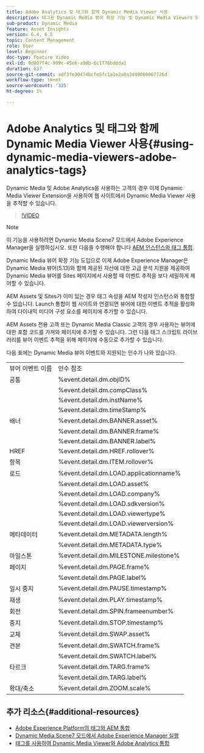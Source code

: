 ```yaml
---
title: Adobe Analytics 및 태그와 함께 Dynamic Media Viewer 사용
description: 태그용 Dynamic Media 뷰어 확장 기능 및 Dynamic Media Viewers 5.13 릴리스를 통해 Dynamic Media, Adobe Analytics 및 태그의 고객은 태그 구성에서 Dynamic Media Viewer에 특정한 이벤트 및 데이터를 사용할 수 있습니다.
sub-product: Dynamic Media
feature: Asset Insights
version: 6.4, 6.5
topic: Content Management
role: User
level: Beginner
doc-type: Feature Video
exl-id: 9d807f4c-999c-45e6-a9db-6c1776bddda1
duration: 637
source-git-commit: adf3fe30474bcfe5fc1a1e2a8a3d49060067726d
workflow-type: tm+mt
source-wordcount: '325'
ht-degree: 1%

---
```


# Adobe Analytics 및 태그와 함께 Dynamic Media Viewer 사용{#using-dynamic-media-viewers-adobe-analytics-tags}

Dynamic Media 및 Adobe Analytics을 사용하는 고객의 경우 이제 Dynamic Media Viewer Extension을 사용하여 웹 사이트에서 Dynamic Media Viewer 사용을 추적할 수 있습니다.

>[!VIDEO](https://video.tv.adobe.com/v/29308?quality=12&learn=on)

>[!NOTE]
>
> 이 기능을 사용하려면 Dynamic Media Scene7 모드에서 Adobe Experience Manager을 실행하십시오. 또한 다음을 수행해야 합니다 [AEM 인스턴스와 태그 통합](https://experienceleague.adobe.com/docs/experience-manager-learn/sites/integrations/experience-platform-launch/overview.html).

Dynamic Media 뷰어 확장 기능 도입으로 이제 Adobe Experience Manager은 Dynamic Media 뷰어(5.13)와 함께 제공된 자산에 대한 고급 분석 지원을 제공하여 Dynamic Media 뷰어를 Sites 페이지에서 사용할 때 이벤트 추적을 보다 세밀하게 제어할 수 있습니다.

AEM Assets 및 Sites가 이미 있는 경우 태그 속성을 AEM 작성자 인스턴스와 통합할 수 있습니다. Launch 통합이 웹 사이트와 연결되면 뷰어에 대한 이벤트 추적을 활성화하여 다이내믹 미디어 구성 요소를 페이지에 추가할 수 있습니다.

AEM Assets 전용 고객 또는 Dynamic Media Classic 고객의 경우 사용자는 뷰어에 대한 포함 코드를 가져와 페이지에 추가할 수 있습니다. 그런 다음 태그 스크립트 라이브러리를 뷰어 이벤트 추적을 위해 페이지에 수동으로 추가할 수 있습니다.

다음 표에는 Dynamic Media 뷰어 이벤트와 지원되는 인수가 나와 있습니다.

<table>
   <tbody>
      <tr>
         <td>뷰어 이벤트 이름</td>
         <td>인수 참조</td>
      </tr>
      <tr>
         <td> 공통 </td>
         <td> %event.detail.dm.objID% </td>
      </tr>
      <tr>
         <td> </td>
         <td> %event.detail.dm.compClass% </td>
      </tr>
      <tr>
         <td> </td>
         <td> %event.detail.dm.instName% </td>
      </tr>
      <tr>
         <td> </td>
         <td> %event.detail.dm.timeStamp% </td>
      </tr>
      <tr>
         <td> 배너 <br></td>
         <td> %event.detail.dm.BANNER.asset% </td>
      </tr>
      <tr>
         <td> </td>
         <td> %event.detail.dm.BANNER.frame% </td>
      </tr>
      <tr>
         <td> </td>
         <td> %event.detail.dm.BANNER.label% </td>
      </tr>
      <tr>
         <td> HREF </td>
         <td> %event.detail.dm.HREF.rollover% </td>
      </tr>
      <tr>
         <td> 항목 </td>
         <td> %event.detail.dm.ITEM.rollover% </td>
      </tr>
      <tr>
         <td> 로드 </td>
         <td> %event.detail.dm.LOAD.applicationname% </td>
      </tr>
      <tr>
         <td><strong> </strong></td>
         <td> %event.detail.dm.LOAD.asset% </td>
      </tr>
      <tr>
         <td><strong> </strong></td>
         <td> %event.detail.dm.LOAD.company% </td>
      </tr>
      <tr>
         <td><strong> </strong></td>
         <td> %event.detail.dm.LOAD.sdkversion% </td>
      </tr>
      <tr>
         <td><strong> </strong></td>
         <td> %event.detail.dm.LOAD.viewertype% </td>
      </tr>
      <tr>
         <td><strong> </strong></td>
         <td> %event.detail.dm.LOAD.viewerversion% </td>
      </tr>
      <tr>
         <td> 메타데이터 </td>
         <td> %event.detail.dm.METADATA.length% </td>
      </tr>
      <tr>
         <td> </td>
         <td> %event.detail.dm.METADATA.type% </td>
      </tr>
      <tr>
         <td> 마일스톤 </td>
         <td> %event.detail.dm.MILESTONE.milestone% </td>
      </tr>
      <tr>
         <td> 페이지 </td>
         <td> %event.detail.dm.PAGE.frame% </td>
      </tr>
      <tr>
         <td> </td>
         <td> %event.detail.dm.PAGE.label% </td>
      </tr>
      <tr>
         <td> 일시 중지 </td>
         <td> %event.detail.dm.PAUSE.timestamp% </td>
      </tr>
      <tr>
         <td> 재생 </td>
         <td> %event.detail.dm.PLAY.timestamp% </td>
      </tr>
      <tr>
         <td> 회전 </td>
         <td> %event.detail.dm.SPIN.frameenumber% </td>
      </tr>
      <tr>
         <td> 중지 </td>
         <td> %event.detail.dm.STOP.timestamp% </td>
      </tr>
      <tr>
         <td> 교체 </td>
         <td> %event.detail.dm.SWAP.asset% </td>
      </tr>
      <tr>
         <td> 견본 </td>
         <td> %event.detail.dm.SWATCH.frame% </td>
      </tr>
      <tr>
         <td> </td>
         <td> %event.detail.dm.SWATCH.label% </td>
      </tr>
      <tr>
         <td> 타르크 </td>
         <td> %event.detail.dm.TARG.frame% </td>
      </tr>
      <tr>
         <td> </td>
         <td> %event.detail.dm.TARG.label% </td>
      </tr>
      <tr>
         <td> 확대/축소 </td>
         <td> %event.detail.dm.ZOOM.scale% </td>
      </tr>
   </tbody>
</table>

## 추가 리소스{#additional-resources}

* [Adobe Experience Platform의 태그와 AEM 통합](https://experienceleague.adobe.com/docs/experience-manager-learn/sites/integrations/experience-platform-launch/overview.html)
* [Dynamic Media Scene7 모드에서 Adobe Experience Manager 실행](https://experienceleague.adobe.com/docs/experience-manager-65/assets/dynamic/config-dms7.html?lang=en)
* [태그를 사용하여 Dynamic Media Viewer와 Adobe Analytics 통합](https://experienceleague.adobe.com/docs/experience-manager-learn/assets/dynamic-media/dynamic-media-viewer-extension-use.html)
